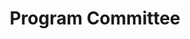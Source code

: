 ---
title: Program Committee
conf: <a href="https://2025.msrconf.org/" target="_blank">MSR'25</a>
order: 2
---